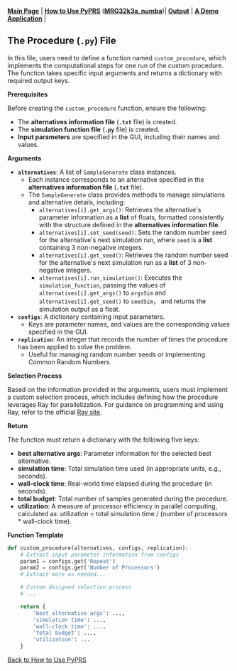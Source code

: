 [**Main Page**](../README.md) | [**How to Use PyPRS**](How%20to%20Use%20PyPRS.md) ([**MRG32k3a_numba**](MRG32k3a_numba.md))| [**Output**](Output.md) | [**A Demo Application**](A%20Demo%20Application.md) |

## The Procedure (`.py`) File

In this file, users need to define a function named `custom_procedure`, which implements the computational steps for one run of the custom procedure. The function takes specific input arguments and returns a dictionary with required output keys. 

**Prerequisites**

Before creating the `custom_procedure` function, ensure the following:
- The **alternatives information file** (**`.txt`** file) is created.
- The **simulation function file** (**`.py`** file) is created.
- **Input parameters** are specified in the GUI, including their names and values.

**Arguments**
- **`alternatives`**: A list of `SampleGenerate` class instances.
  - Each instance corresponds to an alternative specified in the **alternatives information file** (**`.txt`** file).
  - The `SampleGenerate` class provides methods to manage simulations and alternative details, including:
    - `alternatives[i].get_args()`: Retrieves the alternative's parameter information as a **list** of floats, formatted consistently with the structure defined in the **alternatives information file**.
    - `alternatives[i].set_seed(seed)`: Sets the random number seed for the alternative's next simulation run, where `seed` is a **list** containing 3 non-negative integers.
    - `alternatives[i].get_seed()`: Retrieves the random number seed for the alternative's next simulation run as a **list** of 3 non-negative integers.
    - `alternatives[i].run_simulation()`: Executes the `simulation_function`, passing the values of `alternatives[i].get_args()` to `argsSim` and `alternatives[i].get_seed()` to `seedSim`， and returns the simulation output as a float.
- **`configs`**: A dictionary containing input parameters.
  - Keys are parameter names, and values are the corresponding values specified in the GUI.
- **`replication`**: An integer that records the number of times the procedure has been applied to solve the problem.
  - Useful for managing random number seeds or implementing Common Random Numbers.
 
**Selection Process**

Based on the information provided in the arguments, users must implement a custom selection process, which includes defining how the procedure leverages Ray for parallelization. For guidance on programming and using Ray, refer to the official <a href="https://docs.ray.io/en/latest/index.html">Ray site</a>.



**Return**

The function must return a dictionary with the following five keys:
- **best alternative args**: Parameter information for the selected best alternative.
- **simulation time**: Total simulation time used (in appropriate units, e.g., seconds).
- **wall-clock time**: Real-world time elapsed during the procedure (in seconds).
- **total budget**: Total number of samples generated during the procedure.
- **utilization**: A measure of processor efficiency in parallel computing, calculated as:  utilization = total simulation time / (number of processors * wall-clock time).

**Function Template**
```python
def custom_procedure(alternatives, configs, replication):
    # Extract input parameter information from configs
    param1 = configs.get('Repeat')
    param2 = configs.get('Number of Processors')
    # Extract more as needed...

    # Custom designed selection process
    # ...

    return {
        'best alternative args': ...,
        'simulation time': ...,
        'wall-clock time': ...,
        'total budget': ...,
        'utilization': ...
    }
```




<a href="How to Use PyPRS.md#PF">Back to How to Use PyPRS</a>
